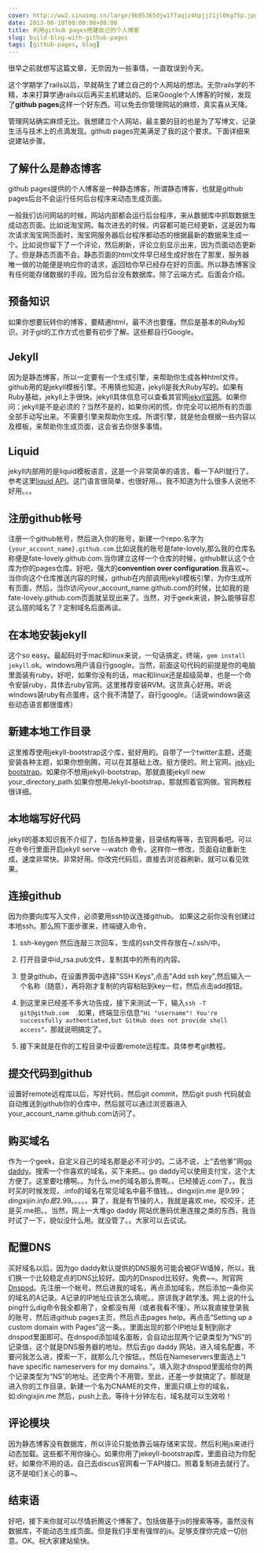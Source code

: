 ```yaml
---
cover: http://ww2.sinaimg.cn/large/9b85365djw1f7aqjz4hpjj21jl0kg75p.jpg
date: 2013-06-10T00:00:00+08:00
title: 利用github pages搭建自己的个人博客
slug: build-blog-with-github-pages
tags: [github-pages, blog]
---
```

很早之前就想写这篇文章，无奈因为一些事情，一直耽误到今天。

这个学期学了rails以后，早就萌生了建立自己的个人网站的想法。无奈rails学的不精，本来打算学通rails以后再买主机建站的。后来Google个人博客的时候，发现了**github pages**这样一个好东西。可以免去你管理网站的麻烦，真实喜从天降。

管理网站确实麻烦无比。我想建立个人网站，最主要的目的也是为了写博文，记录生活与技术上的点滴发现。github pages完美满足了我的这个要求。下面详细来说建站步骤。

<!--more-->

## 了解什么是静态博客

github pages提供的个人博客是一种静态博客，所谓静态博客，也就是github pages后台不会运行任何后台程序来动态生成页面。

一般我们访问网站的时候，网站内部都会运行后台程序，来从数据库中抓取数据生成动态页面。比如说淘宝网。每次进去的时候，内容都可能已经更新，这是因为每次请求淘宝网页面时，淘宝网服务器后台程序都动态的根据最新的数据来生成一个。比如说你留下了一个评论，然后刷新，评论立刻显示出来，因为页面动态更新了。但是静态页面不会。静态页面的html文件早已经生成好放在了那里，服务器唯一做的功能便是响应你的请求，返回给你早已经存在好的页面。所以静态博客没有任何能存储数据的手段。因为后台没有数据库。除了云端方式。后面会介绍。

## 预备知识

如果你想要玩转你的博客，要精通html，最不济也要懂。然后是基本的Ruby知识。对于git的工作方式也要有初步了解。这些都自行Google。

## Jekyll

因为是静态博客，所以一定要有一个生成引擎，来帮助你生成各种html文件。github用的是jekyll模板引擎。不用猜也知道，jekyll是我大Ruby写的。如果有Ruby基础，jekyll上手很快。jekyll具体信息可以查看其官网[jekyll官网](http://jekyllrb.com/)。如果你问：jekyll是不是必须的？当然不是的，如果你闲的慌，你完全可以把所有的页面全部手动写出来。不需要引擎来帮助你生成。所谓引擎，就是他会根据一些内容以及模板，来帮助你生成页面，这会省去你很多事情。

## Liquid

jekyll内部用的是liquid模板语言，这是一个非常简单的语言。看一下API就行了。参考这里[liquid API](https://github.com/Shopify/liquid/wiki/Liquid-for-Designers)。这门语言很简单，也很好用。。我不知道为什么很多人说他不好用。。。

## 注册github帐号

注册一个github帐号，然后进入你的账号，新建一个repo.名字为`{your_account_name}.github.com`.比如说我的账号是fate-lovely,那么我的仓库名称便是fate-lovely.github.com.当你建立这样一个仓库的时候，github默认这个仓库为你的pages仓库。好吧，强大的**convention over configuration**.我喜欢~。当你向这个仓库推送内容的时候，github在内部调用jekyll模板引擎，为你生成所有页面，然后，当你访问your_account_name.github.com的时候，比如我的是fate-lovely.github.com页面就呈现出来了。当然，对于geek来说，肿么能够容忍这么搓的域名了？定制域名后面再谈。

## 在本地安装jekyll

这个so easy。最起码对于mac和linux来说，一句话搞定，终端，`gem install jekyll`.ok。windows用户请自行google。当然，前面这句代码的前提是你的电脑里面装有ruby。好吧，如果你没有的话，mac和linux还是超级简单，也是一个命令安装ruby，具体去ruby官网。这里推荐安装RVM。这货真心好用。听说windows装ruby有点蛋疼，这个我不清楚了。自行google。（话说windows装这些动态语言都很蛋疼）

## 新建本地工作目录

这里推荐使用jekyll-bootstrap这个库，挺好用的。自带了一个twitter主题，还能安装各种主题，如果你想倒腾，可以在其基础上改。挺方便的。附上官网。[jekyll-bootstrap](http://jekyllbootstrap.com/)。如果你不想用jekyll-bootstrap。那就直接jekyll new your_directory_path.如果你想用Jekyll-bootstrap，那就照着官网做。官网教程很详细。

## 本地端写好代码

jekyll的基本知识我不介绍了，包括各种变量，目录结构等等，去官网看吧。可以在命令行里面开启jekyll serve --watch 命令，这样你一修改，页面自动重新生成，速度非常快。非常好用。你改完代码后，直接去浏览器刷新。就可以看见效果。

## 连接github

因为你要向库写入文件，必须要用ssh协议连接github。
如果这之前你没有创建过本地ssh。那么照下面步骤来，终端键入命令，

1. ssh-keygen 然后连敲三次回车，生成的ssh文件存放在~/.ssh/中。

2. 打开目录中id_rsa.pub文件，复制其中的所有的内容。

3. 登录github，在设置界面中选择"SSH Keys",点击"Add ssh key",然后输入一个名称（随意），再将刚才复制的内容粘贴到key一栏，然后点击add按钮。

4. 到这里来已经差不多大功告成，接下来测试一下，输入`ssh -T git@github.com  `.如果，终端显示信息`“Hi "username"! You're successfully authentiated,but GitHub does not provide shell access”。`那就说明搞定了。

5. 接下来就是在你的工程目录中设置remote远程库。具体参考git教程。

## 提交代码到github

设置好remote远程库以后，写好代码，然后git commit，然后git push 代码就会自动推送到github你的仓库中，然后就可以通过浏览器进入your_account_name.github.com访问了。

## 购买域名

作为一个geek，自定义自己的域名那是必不可少的。二话不说，上“去他爹”网[go daddy](http://www.godaddy.com/)。搜索一个你喜欢的域名，买下来把。。go daddy可以使用支付宝，这个太方便了。这里要吐槽啊。。为什么.me的域名那么贵啊。。已经接近.com了。。我当时买的时候发现，.info的域名在常见域名中最不值钱。。dingxijin.me 是$9.99；dingxijin.info是$2.99。。。。。算了，我是有节操的人，我就是喜欢.me。咬咬牙，还是买.me把。。当然，网上一大堆go daddy 网站优惠码优惠连接之类的东西，我当时试了一下，貌似没什么用。就没管了。。大家可以去试试。

## 配置DNS

买好域名以后，因为go daddy默认提供的DNS服务可能会被GFW墙掉，所以，我们换一个比较稳定点的DNS比较好。国内的Dnspod比较好。免费~~。附官网[Dnspod](http://www.dnspod.cn/)。先注册一个帐号。然后进我的域名，再点添加域名，然后添加一条你买的域名的A记录。A记录的IP地址应该怎么填呢。。原谅我才疏学浅。网上说的什么ping什么dig命令我全都用了，全都没有用（或者我看不懂）。所以我直接登录我的账号，然后进github pages主页，然后点击pages help。再点击“Setting up a custom domain with Pages”这一条。。里面出现的那个IP地址复制到刚才dnspod里面即可。在dnspod添加域名面板，会自动出现两个记录类型为“NS”的记录值，这个就是DNS服务器的地址。然后去go daddy 网站，进入域名配置，不要问我怎么进，摸索一下，就那么几个按钮。。然后在Nameservers里面选上“I have specific nameservers for my domains.”。填入刚才dnspod里面给你的两个记录类型为“NS”的地址。还空两个不用管。至此，还差一步就搞定了。那就是进入你的工作目录，新建一个名为CNAME的文件，里面只填上你的域名，如:dingixjin.me  然后，push上去。等待十分钟左右，域名就可以生效啦！

## 评论模块

因为静态博客没有数据库，所以评论只能依靠云端存储来实现，然后利用js来进行动态加载。这些都不用你操心。如果你用了jekeyll-bootstrap库，里面自动为你配好。如果你不用的话，自己去discus官网看一下API接口。照着复制进去就行了。这不是咱们关心的事~。

## 结束语

好吧，接下来你就可以尽情折腾这个博客了。包括做基于js的搜索等等。虽然没有数据库，不能动态生成页面。但是我们手里有强悍的js。足够支撑你完成一切创意。OK。祝大家建站愉快。
